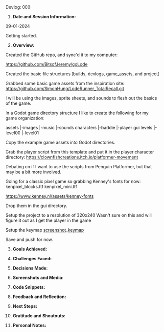 Devlog: 000

1. **Date and Session Information:**

09-01-2024

Getting started.


2. **Overview:**

Created the GitHub repo, and sync'd it to my computer:

https://github.com/BitsofJeremy/goLode

Created the basic file structures [builds, devlogs, game_assets, and project]

Grabbed some basic game assets from the inspiration site:
https://github.com/SimonHung/LodeRunner_TotalRecall.git

I will be using the images, sprite sheets, and sounds to flesh out the basics of the game.

In a Godot game directory structure I like to create the following for my game organization:

assets
 |-images
 |-music
 |-sounds
characters
 |-baddie
 |-player
gui
levels
 |-level00
 |-level01

Copy the example game assets into Godot directories.

Grab the player script from this template and put it in the player character directory:
https://clownfishcreations.itch.io/platformer-movement

Debating on if I want to use the scripts from Penguin Platformer, but that may be a bit more involved.

Going for a classic pixel game so grabbing Kenney's fonts for now:
  kenpixel_blocks.ttf
  kenpixel_mini.ttf

https://www.kenney.nl/assets/kenney-fonts

Drop them in the gui directory.

Setup the project to a resolution of 320x240
  Wasn't sure on this and will figure it out as I get the player in the game

Setup the keymap [screenshot_keymap](screenshot_keymap)

Save and push for now.

3. **Goals Achieved:**

4. **Challenges Faced:**

5. **Decisions Made:**

6. **Screenshots and Media:**

7. **Code Snippets:**

8. **Feedback and Reflection:**

9. **Next Steps:**

10. **Gratitude and Shoutouts:**

11. **Personal Notes:**

